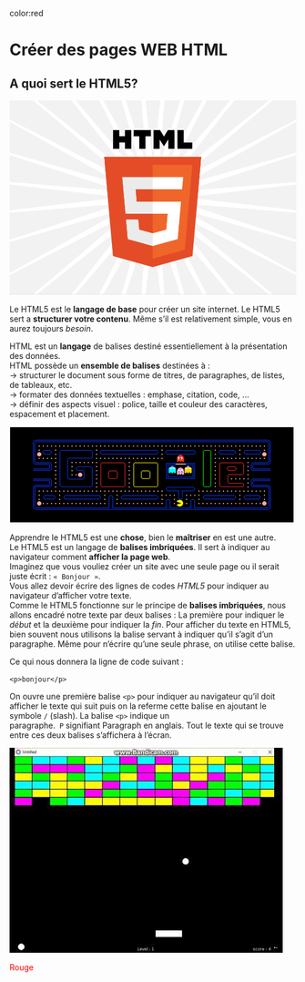 color:red 


# Créer des pages WEB HTML

## A quoi sert le HTML5? 


![HTML 5](images/html.png)


Le HTML5 est le **langage de base**  pour créer un site internet. Le HTML5 sert a **structurer votre contenu**. Même s’il est relativement simple, vous en aurez toujours _besoin_. 


HTML est un **langage** de balises destiné essentiellement à la présentation des données.  
HTML possède un **ensemble de balises** destinées à :  
-> structurer le document sous forme de titres, de paragraphes, de listes, de tableaux, etc.   
-> formater des données textuelles : emphase, citation, code, ...  
-> définir des aspects visuel : police, taille et couleur des caractères, espacement et placement.  


![HTML 5](images/pack.png)



Apprendre le HTML5 est une **chose**, bien le **maîtriser** en est une autre.  
Le HTML5 est un langage de **balises imbriquées**. Il sert à indiquer au navigateur comment **afficher la page web**.   
Imaginez que vous vouliez créer un site avec une seule page ou il serait juste écrit : `« Bonjour »`.  
Vous allez devoir écrire des lignes de codes _HTML5_ pour indiquer au navigateur d’afficher votre texte.  
Comme le HTML5 fonctionne sur le principe de **balises imbriquées**, nous allons encadré notre texte par deux balises : La première pour indiquer le _début_ et la deuxième pour indiquer la _fin_. Pour afficher du texte en HTML5, bien souvent nous utilisons la balise servant à indiquer qu’il s’agit d’un paragraphe. Même pour n’écrire qu’une seule phrase, on utilise cette balise.



Ce qui nous donnera la ligne de code suivant :

    <p>bonjour</p>


On ouvre une première balise `<p>` pour indiquer au navigateur qu’il doit afficher le texte qui suit puis on la referme cette balise en ajoutant le symbole `/` (slash). La balise `<p>` indique un paragraphe.` P` signifiant Paragraph en anglais. Tout le texte qui se trouve entre ces deux balises s’affichera à l’écran.


![HTML 5](images/brique.jpg)



<span style='color:red'>Rouge</span>
